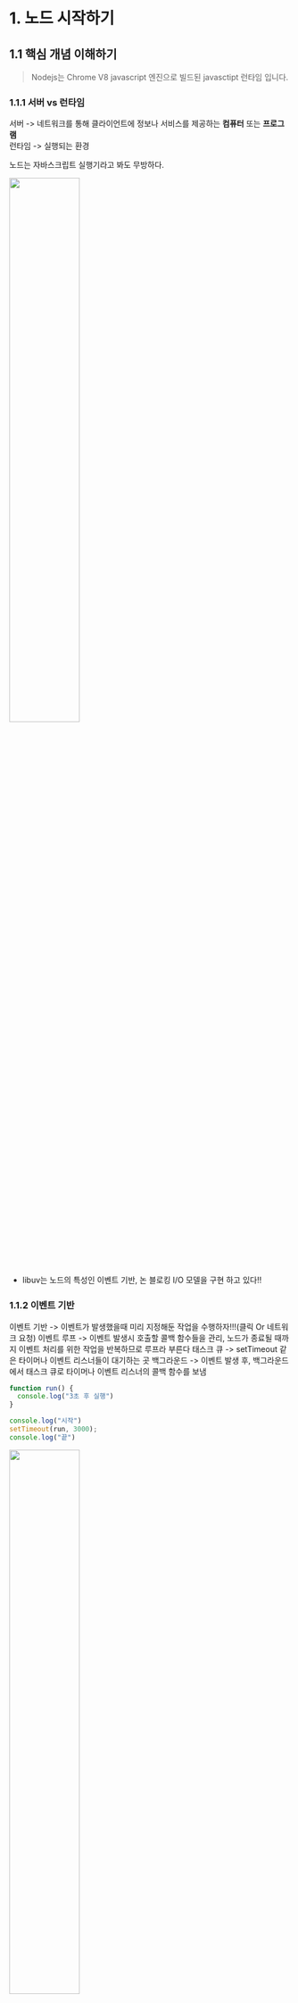 # 1. 노드 시작하기

1.1 핵심 개념 이해하기
-----
> Nodejs는 Chrome V8 javascript 엔진으로 빌드된 javasctipt 런타임 입니다.

### 1.1.1 서버 vs 런타임
서버 -> 네트워크를 통해 클라이언트에 정보나 서비스를 제공하는 **컴퓨터** 또는 **프로그램**   
런타임 -> 실행되는 환경   

노드는 자바스크립트 실행기라고 봐도 무방하다.

<img src="https://user-images.githubusercontent.com/72545732/136226525-abd3c83a-9b57-4df4-8113-9d6a8dc1213b.png" width="50%;">

* libuv는 노드의 특성인 이벤트 기반, 논 블로킹 I/O 모델을 구현 하고 있다!!   

### 1.1.2 이벤트 기반

이벤트 기반 -> 이벤트가 발생했을때 미리 지정해둔 작업을 수행하자!!!(클릭 Or 네트워크 요청)
이벤트 루프 -> 이벤트 발생시 호출할 콜백 함수들을 관리, 노드가 종료될 때까지 이벤트 처리를 위한 작업을 반복하므로 루프라 부른다 
태스크 큐 -> setTimeout 같은 타이머나 이벤트 리스너들이 대기하는 곳
백그라운드 -> 이벤트 발생 후, 백그라운드에서 태스크 큐로 타이머나 이벤트 리스너의 콜백 함수를 보냄

```javascript
function run() {
  console.log("3초 후 실행")
}

console.log("시작")
setTimeout(run, 3000);
console.log("끝")
```

<img src="https://user-images.githubusercontent.com/72545732/136229152-7c1528fa-0278-4fa5-b631-d1c6dd0fb64f.png" width="50%">

### 1.1.3 논 블로킹 I/O

논 블로킹 -> 이전 작업이 끝나지 않아도 작업을 수행할 수 있다
블로킹 -> 이전 작업이 끝나야지만 작업을 수행할 수 있다

```javascript
// 블로킹 방식
function longRunningTask() {
  // 오래 걸리는 작업
  console.log("작업 끝");
}

console.log("시작");
longRunningTask()
console.log("끝");

// 논 블로킹 방식
console.log("시작");
setTimeout(longRunningTask, 0) // 백그라운드에 탑재된 컨텍스트 들은 호출스택이 비워진 뒤에 실행되므로 이 코드에서는 제일 나중에 실행 됨
console.log("끝");
```

### 1.1.4 싱글 스레드
노드는 싱글스레드라 하지만 엄연히 말하자면 아니다.   
노드를 실행하면 프로세스하나가 생성되고 그 안에 여려가지 스레드가 실행되는데 그 중에 우리가 제어할 수 있는 스레드가 하나일 뿐이다.

* 노드에서 멀티 스레드를 이용하기 위한 방식
  * 스레드 풀 -> 노드 스스로 멀티 스레드 사용하는 것(암호화, 파일 입출력, 압축 등)
  * 워커 스레드 -> 노드 12에서 추가, 직접 다수의 스레드 관리 가능


|멀티 스레딩|멀티 프로세싱|
|--|---|
|하나의 프로세스에서 여러개의 스레드 사용|여러개의 프로세스 사용|
|cpu 작업이 많을 때 사용|I/O 요청이 많을 때 사용|
|프로그래밍이 어려움|프로그래밍이 쉬움| 

1.2 서버로서의 노드
-----
노드는 논 블로킹 방식으로 동작하므로 I/O 요청이 많을때 효율적이다. libuv 라이브러리를 이용하여 논 블로킹 방식으로 처리한다.   
그러나 cpu 부하가 큰 작업에는 좋지 않다. 모두 하나의 스레드에서 처리하기 때문이다.   
그래서 노드는 개수는 많지만 크기는 작은 데이터를 실시간으로 주고 받는 데 적합!!!
(ex. 채팅 어플리케이션, 주식 차트, JSON 데이터를 제공하는 API 서버)

노드에는 웹 서버가 내장되어 있다!!! (입문자가 접하기 수월)
하지만 나중에 서버 규모가 커지면 nginx 등의 웹 서버를 노드 서버와 연결하는 것이 좋다.  


